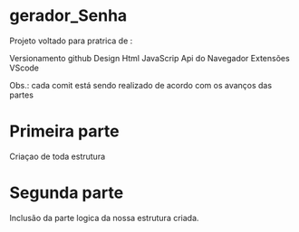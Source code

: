﻿# gerador_Senha

Projeto voltado para pratrica de :

Versionamento github
Design
Html
JavaScrip
Api do Navegador
Extensões VScode

Obs.: cada comit está sendo realizado de acordo com os avanços das partes

# Primeira parte
Criaçao de toda estrutura

# Segunda parte 
Inclusão da parte logica da nossa estrutura criada.



